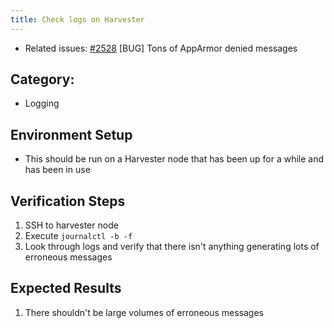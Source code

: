 ```yaml
---
title: Check logs on Harvester
---
```


* Related issues: [#2528](https://github.com/harvester/harvester/issues/2528) [BUG] Tons of AppArmor denied messages

## Category: 
* Logging

## Environment Setup

- This should be run on a Harvester node that has been up for a while and has been in use

## Verification Steps
1. SSH to harvester node
1. Execute `journalctl -b -f`
1. Look through logs and verify that there isn't anything generating lots of erroneous messages

## Expected Results
1. There shouldn't be large volumes of erroneous messages
